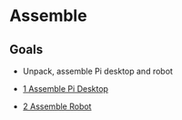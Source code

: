 # Assemble

## Goals
- Unpack, assemble Pi desktop and robot


- [1 Assemble Pi Desktop](01-AssembleDesktop.md)
- [2 Assemble Robot](02-AssembleRobot.md)


